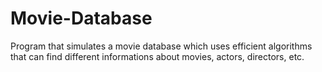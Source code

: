 # Movie-Database
Program that simulates a movie database which uses efficient algorithms that can find different informations about movies, actors, directors, etc.
